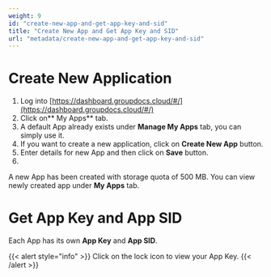 ```yaml
---
weight: 9
id: "create-new-app-and-get-app-key-and-sid"
title: "Create New App and Get App Key and SID"
url: "metadata/create-new-app-and-get-app-key-and-sid"
---
```







# Create New Application #

1. Log into [https://dashboard.groupdocs.cloud/#/](https://dashboard.groupdocs.cloud/#/)
1. Click on** My Apps** tab.
1. A default App already exists under **Manage My Apps** tab, you can simply use it.
1. If you want to create a new application, click on **Create New App** button.
1. Enter details for new App and then click on **Save** button.
1. 
A new App has been created with storage quota of 500 MB. You can view newly created app under **My Apps** tab.


# Get App Key and App SID #

Each App has its own **App Key** and **App SID**.

{{< alert style="info" >}}
Click on the lock icon to view your App Key.
{{< /alert >}}